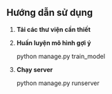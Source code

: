 ## Hướng dẫn sử dụng

1. **Tải các thư viện cần thiết**
   
2. **Huấn luyện mô hình gợi ý**
   
   python manage.py train_model

3. **Chạy server**

   python manage.py runserver
